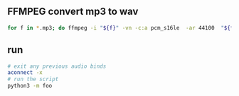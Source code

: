 ## FFMPEG convert mp3 to wav
```sh
for f in *.mp3; do ffmpeg -i "${f}" -vn -c:a pcm_s16le  -ar 44100  "${f%.*}_mp3-to.wav" ; done 
```

## run
```sh
# exit any previous audio binds
aconnect -x
# run the script
python3 -m foo
```

